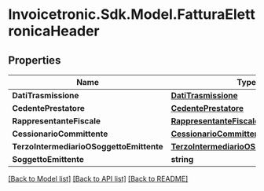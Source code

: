 # Invoicetronic.Sdk.Model.FatturaElettronicaHeader

## Properties

Name | Type | Description | Notes
------------ | ------------- | ------------- | -------------
**DatiTrasmissione** | [**DatiTrasmissione**](DatiTrasmissione.md) |  | [optional] 
**CedentePrestatore** | [**CedentePrestatore**](CedentePrestatore.md) |  | [optional] 
**RappresentanteFiscale** | [**RappresentanteFiscale**](RappresentanteFiscale.md) |  | [optional] 
**CessionarioCommittente** | [**CessionarioCommittente**](CessionarioCommittente.md) |  | [optional] 
**TerzoIntermediarioOSoggettoEmittente** | [**TerzoIntermediarioOSoggettoEmittente**](TerzoIntermediarioOSoggettoEmittente.md) |  | [optional] 
**SoggettoEmittente** | **string** |  | [optional] 

[[Back to Model list]](../README.md#documentation-for-models) [[Back to API list]](../README.md#documentation-for-api-endpoints) [[Back to README]](../README.md)

